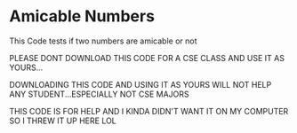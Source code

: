 # Amicable Numbers
This Code tests if two numbers are amicable or not

PLEASE DONT DOWNLOAD THIS CODE FOR A CSE CLASS AND USE IT AS YOURS...

DOWNLOADING THIS CODE AND USING IT AS YOURS WILL NOT HELP ANY STUDENT...ESPECIALLY NOT CSE MAJORS

THIS CODE IS FOR HELP AND I KINDA DIDN'T WANT IT ON MY COMPUTER SO I THREW IT UP HERE LOL

